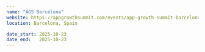 ```yaml
---
name: "AGS Barcelona"
website: https://appgrowthsummit.com/events/app-growth-summit-barcelona-2025/
location: Barcelona, Spain

date_start: 2025-10-23
date_end:   2025-10-23
---
```

